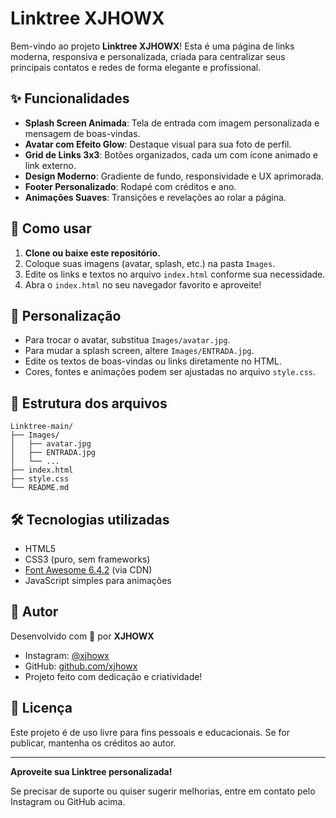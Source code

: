 # Linktree XJHOWX

Bem-vindo ao projeto **Linktree XJHOWX**! Esta é uma página de links moderna, responsiva e personalizada, criada para centralizar seus principais contatos e redes de forma elegante e profissional.

## ✨ Funcionalidades
- **Splash Screen Animada**: Tela de entrada com imagem personalizada e mensagem de boas-vindas.
- **Avatar com Efeito Glow**: Destaque visual para sua foto de perfil.
- **Grid de Links 3x3**: Botões organizados, cada um com ícone animado e link externo.
- **Design Moderno**: Gradiente de fundo, responsividade e UX aprimorada.
- **Footer Personalizado**: Rodapé com créditos e ano.
- **Animações Suaves**: Transições e revelações ao rolar a página.

## 🚀 Como usar
1. **Clone ou baixe este repositório.**
2. Coloque suas imagens (avatar, splash, etc.) na pasta `Images`.
3. Edite os links e textos no arquivo `index.html` conforme sua necessidade.
4. Abra o `index.html` no seu navegador favorito e aproveite!

## 🎨 Personalização
- Para trocar o avatar, substitua `Images/avatar.jpg`.
- Para mudar a splash screen, altere `Images/ENTRADA.jpg`.
- Edite os textos de boas-vindas ou links diretamente no HTML.
- Cores, fontes e animações podem ser ajustadas no arquivo `style.css`.

## 📂 Estrutura dos arquivos
```
Linktree-main/
├── Images/
│   ├── avatar.jpg
│   ├── ENTRADA.jpg
│   └── ...
├── index.html
├── style.css
└── README.md
```

## 🛠️ Tecnologias utilizadas
- HTML5
- CSS3 (puro, sem frameworks)
- [Font Awesome 6.4.2](https://fontawesome.com/) (via CDN)
- JavaScript simples para animações

## 👤 Autor
Desenvolvido com 💚 por **XJHOWX**
- Instagram: [@xjhowx](https://instagram.com/xjhowx)
- GitHub: [github.com/xjhowx](https://github.com/xjhowx)
- Projeto feito com dedicação e criatividade!

## 📜 Licença
Este projeto é de uso livre para fins pessoais e educacionais. Se for publicar, mantenha os créditos ao autor.

---

**Aproveite sua Linktree personalizada!**

Se precisar de suporte ou quiser sugerir melhorias, entre em contato pelo Instagram ou GitHub acima.
